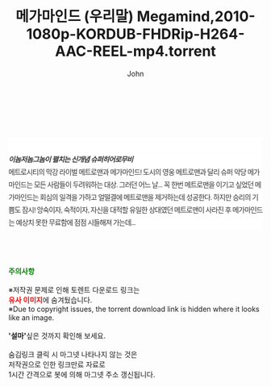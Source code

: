 ﻿---
layout: post
title:  "메가마인드 (우리말) Megamind,2010-1080p-KORDUB-FHDRip-H264-AAC-REEL-mp4.torrent"
author: John
categories: [ 애니메이션 ]
tags: [  ]
image:  
description: "메가마인드 (우리말) Megamind,2010-1080p-KORDUB-FHDRip-H264-AAC-REEL-mp4 torrent 정보 공유"
toc: true
toc_sticky: true
---

<br>
<div class="view-img">
<a class="view_image" href="https://torrentmobile59.com/bbs/view_image.php?fn=%2Fdata%2Ffile%2Fani%2F3659260999_8iJ1lQyk_6f3a7d97847d8e683f8abdc344613861bebe998f.jpg" target="_blank"><img alt="" class="img-tag" content="https://torrentmobile59.com/data/file/ani/3659260999_8iJ1lQyk_6f3a7d97847d8e683f8abdc344613861bebe998f.jpg" itemprop="image" src="https://torrentmobile59.com/data/file/ani/3659260999_8iJ1lQyk_6f3a7d97847d8e683f8abdc344613861bebe998f.jpg"/></a><a class="view_image" href="https://torrentmobile59.com/bbs/view_image.php?fn=%2Fdata%2Ffile%2Fani%2F3659260999_0so2987y_c6f18f25db04e95540b5a2883f0ecc8e5ba38f94.jpg" target="_blank"><img alt="" class="img-tag" content="https://torrentmobile59.com/data/file/ani/3659260999_0so2987y_c6f18f25db04e95540b5a2883f0ecc8e5ba38f94.jpg" itemprop="image" src="https://torrentmobile59.com/data/file/ani/3659260999_0so2987y_c6f18f25db04e95540b5a2883f0ecc8e5ba38f94.jpg"/></a></div><div class="view-content" itemprop="description">
<p><br/></p><div class="title_area" style="margin:0px 0px 9px;padding:0px;list-style:none;font-size:12px;font-family:'나눔고딕', NanumGothic, '돋움', Dotum, Helvetica, 'AppleSDGothicNeo-Medium', AppleGothic, sans-serif;height:30px;float:none;background-color:rgb(255,255,255);"><h4 class="h_story" style="margin:5px 10px 0px 0px;padding:0px;list-style:none;font-size:12px;font-family:'돋움', sans-serif;height:18px;width:49px;background:url(&quot;https://ssl.pstatic.net/static/movie/2020/10/h_tx_sp5.png&quot;) no-repeat 0px -17px;float:left;"><strong class="blind" style="margin:0px;padding:0px;list-style:none;font-size:0px;font-family:inherit;color:inherit;width:1px;height:1px;line-height:0;">줄거리</strong></h4></div><h5 class="h_tx_story" style="margin:-7px 0px 1px;padding:0px;list-style:none;font-size:14px;font-family:'나눔고딕', NanumGothic, Helvetica, sans-serif;color:rgb(51,51,51);background-image:url(&quot;https://ssl.pstatic.net/static/movie/2014/01/blank.gif&quot;);letter-spacing:-1px;line-height:25px;background-color:rgb(255,255,255);">이놈저놈그놈이 펼치는 신개념 슈퍼히어로무비</h5><p class="con_tx" style="margin-top:-1px;margin-bottom:-6px;list-style:none;font-size:14px;font-family:'나눔고딕', NanumGothic, '돋움', Dotum, Helvetica, 'AppleSDGothicNeo-Medium', AppleGothic, sans-serif;color:rgb(51,51,51);background-image:url(&quot;https://ssl.pstatic.net/static/movie/2014/01/blank.gif&quot;);letter-spacing:-1px;line-height:25px;background-color:rgb(255,255,255);">메트로시티의 막강 라이벌 메트로맨과 메가마인드! 도시의 영웅 메트로맨과 달리 슈퍼 악당 메가마인드는 모든 사람들이 두려워하는 대상. 그러던 어느 날... 꼭 한번 메트로맨을 이기고 싶었던 메가마인드는 회심의 일격을 가하고 얼떨결에 메트로맨을 제거하는데 성공한다. 하지만 승리의 기쁨도 잠시! 앙숙이자, 숙적이자, 자신을 대적할 유일한 상대였던 메트로맨이 사라진 후 메가마인드는 예상치 못한 무료함에 점점 시들해져 가는데...</p> </div>
    
<br><br><br>
<p data-ke-size="size16"><b><span style="color: green;">주의사항</span></b><br /><br />※저작권 문제로 인해 토렌트 다운로드 링크는<br /><b><span style="color: red;">유사 이미지</span></b>에 숨겨뒀습니다.<br />※Due to copyright issues, the torrent download link is hidden where it looks like an image.<br /><br /><b>'설마'</b>싶은 것까지 확인해 보세요.<br /><br />숨김링크 클릭 시 마그넷 나타나지 않는 것은<br />저작권으로 인한 링크만료 자료로<br />1시간 간격으로 봇에 의해 마그넷 주소 갱신됩니다.</p>
